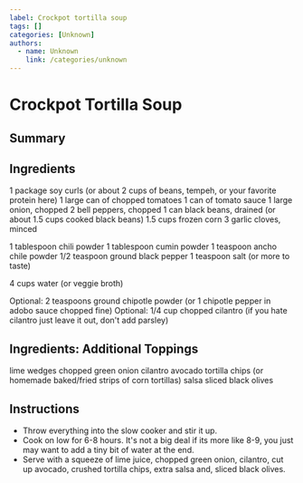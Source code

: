 ```yaml
---
label: Crockpot tortilla soup
tags: []
categories: [Unknown]
authors:
  - name: Unknown
    link: /categories/unknown
---
```


# Crockpot Tortilla Soup

## Summary

## Ingredients
1 package soy curls (or about 2 cups of beans, tempeh, or your favorite protein here)
1 large can of chopped tomatoes
1 can of tomato sauce
1 large onion, chopped
2 bell peppers, chopped
1 can black beans, drained (or about 1.5 cups cooked black beans)
1.5 cups frozen corn
3 garlic cloves, minced

1 tablespoon chili powder
1 tablespoon cumin powder
1 teaspoon ancho chile powder
1/2 teaspoon ground black pepper
1 teaspoon salt (or more to taste)

4 cups water (or veggie broth)

Optional: 2 teaspoons ground chipotle powder (or 1 chipotle pepper in adobo sauce chopped fine)
Optional: 1/4 cup chopped cilantro (if you hate cilantro just leave it out, don't add parsley)

## Ingredients: Additional Toppings
lime wedges
chopped green onion
cilantro
avocado
tortilla chips (or homemade baked/fried strips of corn tortillas)
salsa
sliced black olives

## Instructions
- Throw everything into the slow cooker and stir it up.
- Cook on low for 6-8 hours. It's not a big deal if its more like 8-9, you just may want to add a tiny bit of water at the end.
- Serve with a squeeze of lime juice, chopped green onion, cilantro, cut up avocado, crushed tortilla chips, extra salsa and, sliced black olives.